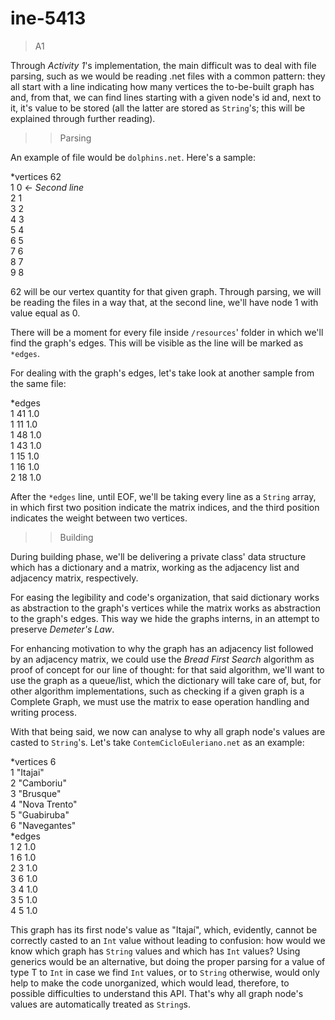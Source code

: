 # ine-5413

> A1

Through _Activity 1_'s implementation, the main difficult was to deal with file parsing,
such as we would be reading .net files with a common pattern: they all start with a line
indicating how many vertices the to-be-built graph has and, from that, we can find
lines starting with a given node's id and, next to it, it's value to be stored
(all the latter are stored as `String`'s; this will be explained through further reading).

>> Parsing

An example of file would be `dolphins.net`. Here's a sample:

*vertices 62\
1 0   <- *Second line*\
2 1\
3 2\
4 3\
5 4\
6 5\
7 6\
8 7\
9 8

62 will be our vertex quantity for that given graph. Through parsing, we will be reading
the files in a way that, at the second line, we'll have node 1 with value equal as 0.

There will be a moment for every file inside `/resources`' folder in which we'll find the
graph's edges. This will be visible as the line will be marked as `*edges`.

For dealing with the graph's edges, let's take look at another sample from the same file:

*edges\
1 41 1.0\
1 11 1.0\
1 48 1.0\
1 43 1.0\
1 15 1.0\
1 16 1.0\
2 18 1.0

After the `*edges` line, until EOF, we'll be taking every line as a `String` array, in which
first two position indicate the matrix indices, and the third position indicates the weight
between two vertices.

>> Building

During building phase, we'll be delivering a private class' data structure which has
a dictionary and a matrix, working as the adjacency list and adjacency matrix, respectively.

For easing the legibility and code's organization, that said dictionary works as abstraction
to the graph's vertices while the matrix works as abstraction to the graph's edges.
This way we hide the graphs interns, in an attempt to preserve _Demeter's Law_.

For enhancing motivation to why the graph has an adjacency list followed by an adjacency matrix,
we could use the _Bread First Search_ algorithm as proof of concept for our line of thought:
for that said algorithm, we'll want to use the graph as a queue/list, which the dictionary
will take care of, but, for other algorithm implementations, such as checking if a given graph is
a Complete Graph, we must use the matrix to ease operation handling and writing process.

With that being said, we now can analyse to why all graph node's values are casted to `String`'s.
Let's take `ContemCicloEuleriano.net` as an example:

*vertices 6\
1 "Itajai"\
2 "Camboriu"\
3 "Brusque"\
4 "Nova Trento"\
5 "Guabiruba"\
6 "Navegantes"\
*edges\
1 2 1.0\
1 6 1.0\
2 3 1.0\
3 6 1.0\
3 4 1.0\
3 5 1.0\
4 5 1.0

This graph has its first node's value as "Itajaí", which, evidently, cannot be correctly casted
to an `Int` value without leading to confusion: how would we know which graph has `String` values
and which has `Int` values? Using generics would be an alternative, but doing the proper
parsing for a value of type T to `Int` in case we find `Int` values, or to `String` otherwise,
would only help to make the code unorganized, which would lead, therefore, to possible difficulties
to understand this API. That's why all graph node's values are automatically treated as `String`s. 